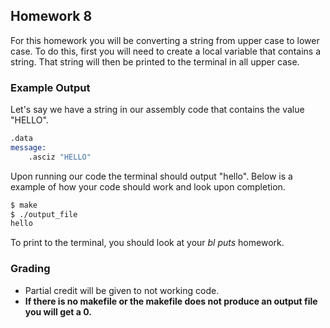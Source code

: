 ## Homework 8

For this homework you will be converting a string from upper case to lower case. To do this, first you will need to create a local variable that contains a string. That string will then be printed to the terminal in all upper case.

### Example Output

Let's say we have a string in our assembly code that contains the value "HELLO".

```nasm
.data
message:
    .asciz "HELLO"
```

Upon running our code the terminal should output "hello". Below is a example of how your code should work and look upon completion.

```bash
$ make
$ ./output_file
hello
```

To print to the terminal, you should look at your *bl puts* homework. 

### Grading

- Partial credit will be given to not working code. 
- **If there is no makefile or the makefile does not produce an output file you will get a 0.**
